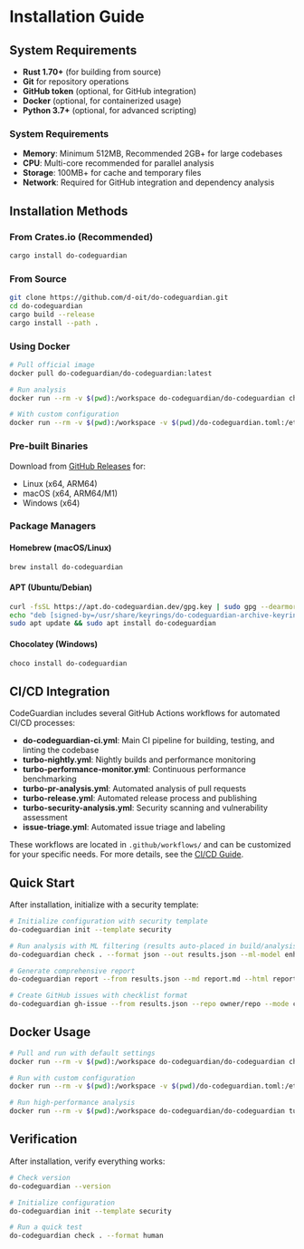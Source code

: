 # Installation Guide

## System Requirements

- **Rust 1.70+** (for building from source)
- **Git** for repository operations
- **GitHub token** (optional, for GitHub integration)
- **Docker** (optional, for containerized usage)
- **Python 3.7+** (optional, for advanced scripting)

### System Requirements
- **Memory**: Minimum 512MB, Recommended 2GB+ for large codebases
- **CPU**: Multi-core recommended for parallel analysis
- **Storage**: 100MB+ for cache and temporary files
- **Network**: Required for GitHub integration and dependency analysis

## Installation Methods

### From Crates.io (Recommended)

```bash
cargo install do-codeguardian
```

### From Source

```bash
git clone https://github.com/d-oit/do-codeguardian.git
cd do-codeguardian
cargo build --release
cargo install --path .
```

### Using Docker

```bash
# Pull official image
docker pull do-codeguardian/do-codeguardian:latest

# Run analysis
docker run --rm -v $(pwd):/workspace do-codeguardian/do-codeguardian check /workspace

# With custom configuration
docker run --rm -v $(pwd):/workspace -v $(pwd)/do-codeguardian.toml:/etc/do-codeguardian.toml do-codeguardian/do-codeguardian check /workspace
```

### Pre-built Binaries

Download from [GitHub Releases](https://github.com/d-oit/do-codeguardian/releases) for:
- Linux (x64, ARM64)
- macOS (x64, ARM64/M1)
- Windows (x64)

### Package Managers

#### Homebrew (macOS/Linux)
```bash
brew install do-codeguardian
```

#### APT (Ubuntu/Debian)
```bash
curl -fsSL https://apt.do-codeguardian.dev/gpg.key | sudo gpg --dearmor -o /usr/share/keyrings/do-codeguardian-archive-keyring.gpg
echo "deb [signed-by=/usr/share/keyrings/do-codeguardian-archive-keyring.gpg] https://apt.do-codeguardian.dev stable main" | sudo tee /etc/apt/sources.list.d/do-codeguardian.list
sudo apt update && sudo apt install do-codeguardian
```

#### Chocolatey (Windows)
```bash
choco install do-codeguardian
```

## CI/CD Integration

CodeGuardian includes several GitHub Actions workflows for automated CI/CD processes:

- **do-codeguardian-ci.yml**: Main CI pipeline for building, testing, and linting the codebase
- **turbo-nightly.yml**: Nightly builds and performance monitoring
- **turbo-performance-monitor.yml**: Continuous performance benchmarking
- **turbo-pr-analysis.yml**: Automated analysis of pull requests
- **turbo-release.yml**: Automated release process and publishing
- **turbo-security-analysis.yml**: Security scanning and vulnerability assessment
- **issue-triage.yml**: Automated issue triage and labeling

These workflows are located in `.github/workflows/` and can be customized for your specific needs. For more details, see the [CI/CD Guide](TURBO_CI_GUIDE.md).

## Quick Start

After installation, initialize with a security template:

```bash
# Initialize configuration with security template
do-codeguardian init --template security

# Run analysis with ML filtering (results auto-placed in build/analysis-results/check/{date}/results.json)
do-codeguardian check . --format json --out results.json --ml-model enhanced-model.fann

# Generate comprehensive report
do-codeguardian report --from results.json --md report.md --html report.html

# Create GitHub issues with checklist format
do-codeguardian gh-issue --from results.json --repo owner/repo --mode checklist
```

## Docker Usage

```bash
# Pull and run with default settings
docker run --rm -v $(pwd):/workspace do-codeguardian/do-codeguardian check /workspace

# Run with custom configuration
docker run --rm -v $(pwd):/workspace -v $(pwd)/do-codeguardian.toml:/etc/do-codeguardian.toml do-codeguardian/do-codeguardian check /workspace

# Run high-performance analysis
docker run --rm -v $(pwd):/workspace do-codeguardian/do-codeguardian turbo /workspace --max-parallel 8 --memory-limit 2048
```

## Verification

After installation, verify everything works:

```bash
# Check version
do-codeguardian --version

# Initialize configuration
do-codeguardian init --template security

# Run a quick test
do-codeguardian check . --format human
```

